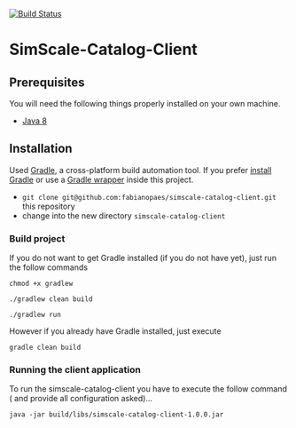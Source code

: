 [![Build Status](https://travis-ci.org/fabianopaes/simscale-catalog-client.svg?branch=master)](https://travis-ci.org/fabianopaes/simscale-catalog-client)

# SimScale-Catalog-Client

## Prerequisites

You will need the following things properly installed on your own machine.

* [Java 8](https://www.java.com)

## Installation

Used [Gradle](http://www.gradle.org), a cross-platform build automation tool.
If you prefer [install Gradle](http://www.gradle.org/installation) or use a [Gradle wrapper](http://www.gradle.org/docs/current/userguide/gradle_wrapper.html) inside this project.

* `git clone git@github.com:fabianopaes/simscale-catalog-client.git` this repository
* change into the new directory `simscale-catalog-client`

### Build project

If you do not want to get Gradle installed (if you do not have yet), just run the follow commands

```
chmod +x gradlew
```

```
./gradlew clean build
```

```
./gradlew run
```

However if you already have Gradle installed, just execute

```
gradle clean build
```

### Running the client application

To run the simscale-catalog-client you have to execute the follow command ( and provide all configuration asked)...

```
java -jar build/libs/simscale-catalog-client-1.0.0.jar
```

